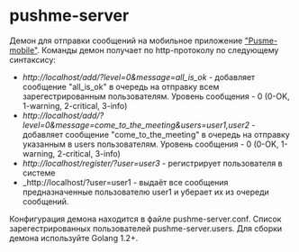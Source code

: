 pushme-server
=============

Демон для отправки сообщений на мобильное приложение ["Pusme-mobile"](https://github.com/com-k12/pushme-mobile).
Команды демон получает по http-протоколу по следующему синтаксису:

* _http://localhost/add/?level=0&message=all_is_ok_ - добавляет сообщение "all_is_ok" в очередь на отправку 
всем зарегестрированным пользователям.  Уровень сообщения - 0 (0-OK, 1-warning, 2-critical, 3-info)
* _http://localhost/add/?level=0&message=come_to_the_meeting&users=user1,user2_ - добавляет сообщение "come_to_the_meeting" в очередь на отправку 
указанным в users пользователям.  Уровень сообщения - 0 (0-OK, 1-warning, 2-critical, 3-info)
* _http://localhost/register/?user=user3_ - регистрирует пользователя в системе
* _http://localhost/?user=user1 - выдаёт все сообщения предназначенные пользователю user1 и уберает их из очереди сообщений.

Конфигурация демона находится в файле pushme-server.conf. Список зарегестрированных пользователей pushme-server.users.
Для сборки демона используйте Golang 1.2+.
